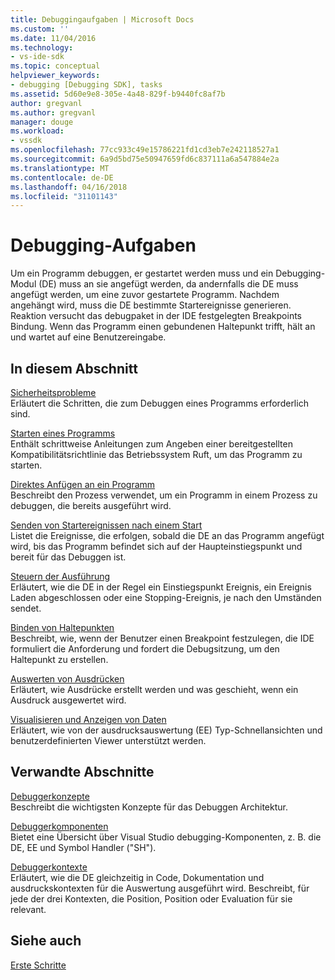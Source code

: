 ```yaml
---
title: Debuggingaufgaben | Microsoft Docs
ms.custom: ''
ms.date: 11/04/2016
ms.technology:
- vs-ide-sdk
ms.topic: conceptual
helpviewer_keywords:
- debugging [Debugging SDK], tasks
ms.assetid: 5d60e9e8-305e-4a48-829f-b9440fc8af7b
author: gregvanl
ms.author: gregvanl
manager: douge
ms.workload:
- vssdk
ms.openlocfilehash: 77cc933c49e15786221fd1cd3eb7e242118527a1
ms.sourcegitcommit: 6a9d5bd75e50947659fd6c837111a6a547884e2a
ms.translationtype: MT
ms.contentlocale: de-DE
ms.lasthandoff: 04/16/2018
ms.locfileid: "31101143"
---
```

# <a name="debugging-tasks"></a>Debugging-Aufgaben
Um ein Programm debuggen, er gestartet werden muss und ein Debugging-Modul (DE) muss an sie angefügt werden, da andernfalls die DE muss angefügt werden, um eine zuvor gestartete Programm. Nachdem angehängt wird, muss die DE bestimmte Startereignisse generieren. Reaktion versucht das debugpaket in der IDE festgelegten Breakpoints Bindung. Wenn das Programm einen gebundenen Haltepunkt trifft, hält an und wartet auf eine Benutzereingabe.  
  
## <a name="in-this-section"></a>In diesem Abschnitt  
 [Sicherheitsprobleme](../../extensibility/debugger/security-issues.md)  
 Erläutert die Schritten, die zum Debuggen eines Programms erforderlich sind.  
  
 [Starten eines Programms](../../extensibility/debugger/launching-a-program.md)  
 Enthält schrittweise Anleitungen zum Angeben einer bereitgestellten Kompatibilitätsrichtlinie das Betriebssystem Ruft, um das Programm zu starten.  
  
 [Direktes Anfügen an ein Programm](../../extensibility/debugger/attaching-directly-to-a-program.md)  
 Beschreibt den Prozess verwendet, um ein Programm in einem Prozess zu debuggen, die bereits ausgeführt wird.  
  
 [Senden von Startereignissen nach einem Start](../../extensibility/debugger/sending-startup-events-after-a-launch.md)  
 Listet die Ereignisse, die erfolgen, sobald die DE an das Programm angefügt wird, bis das Programm befindet sich auf der Haupteinstiegspunkt und bereit für das Debuggen ist.  
  
 [Steuern der Ausführung](../../extensibility/debugger/control-of-execution.md)  
 Erläutert, wie die DE in der Regel ein Einstiegspunkt Ereignis, ein Ereignis Laden abgeschlossen oder eine Stopping-Ereignis, je nach den Umständen sendet.  
  
 [Binden von Haltepunkten](../../extensibility/debugger/binding-breakpoints.md)  
 Beschreibt, wie, wenn der Benutzer einen Breakpoint festzulegen, die IDE formuliert die Anforderung und fordert die Debugsitzung, um den Haltepunkt zu erstellen.  
  
 [Auswerten von Ausdrücken](../../extensibility/debugger/evaluating-expressions.md)  
 Erläutert, wie Ausdrücke erstellt werden und was geschieht, wenn ein Ausdruck ausgewertet wird.  
  
 [Visualisieren und Anzeigen von Daten](../../extensibility/debugger/visualizing-and-viewing-data.md)  
 Erläutert, wie von der ausdrucksauswertung (EE) Typ-Schnellansichten und benutzerdefinierten Viewer unterstützt werden.  
  
## <a name="related-sections"></a>Verwandte Abschnitte  
 [Debuggerkonzepte](../../extensibility/debugger/debugger-concepts.md)  
 Beschreibt die wichtigsten Konzepte für das Debuggen Architektur.  
  
 [Debuggerkomponenten](../../extensibility/debugger/debugger-components.md)  
 Bietet eine Übersicht über Visual Studio debugging-Komponenten, z. B. die DE, EE und Symbol Handler ("SH").  
  
 [Debuggerkontexte](../../extensibility/debugger/debugger-contexts.md)  
 Erläutert, wie die DE gleichzeitig in Code, Dokumentation und ausdruckskontexten für die Auswertung ausgeführt wird. Beschreibt, für jede der drei Kontexten, die Position, Position oder Evaluation für sie relevant.  
  
## <a name="see-also"></a>Siehe auch  
 [Erste Schritte](../../extensibility/debugger/getting-started-with-debugger-extensibility.md)